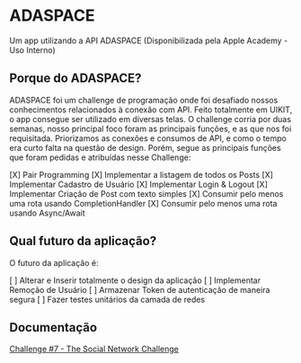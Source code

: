 # ADASPACE

Um app utilizando a API ADASPACE (Disponibilizada pela Apple Academy - Uso Interno)

## Porque do ADASPACE?

ADASPACE foi um challenge de programação onde foi desafiado nossos conhecimentos relacionados à conexão com API. Feito totalmente em UIKIT, o app consegue ser utilizado em diversas telas. O challenge corria por duas semanas, nosso principal foco foram as principais funções, e as que nos foi requisitada.
Priorizamos as conexões e consumos de API, e como o tempo era curto falta na questão de design. Porém, segue as principais funções que foram pedidas e atribuídas nesse Challenge:

[X] Pair Programming
[X] Implementar a listagem de todos os Posts
[X] Implementar Cadastro de Usuário
[X] Implementar Login & Logout
[X] Implementar Criação de Post com texto simples
[X] Consumir pelo menos uma rota usando CompletionHandler
[X] Consumir pelo menos uma rota usando Async/Await

## Qual futuro da aplicação?

O futuro da aplicação é:

[ ] Alterar e Inserir totalmente o design da aplicação
[ ] Implementar Remoção de Usuário
[ ] Armazenar Token de autenticação de maneira segura
[ ] Fazer testes unitários da camada de redes

## Documentação

<a href="https://rightful-close-5f1.notion.site/The-Social-Network-Challenge-6f826e4411c647458eb2a819c3b1d332"> Challenge #7 - The Social Network Challenge </a><br>
